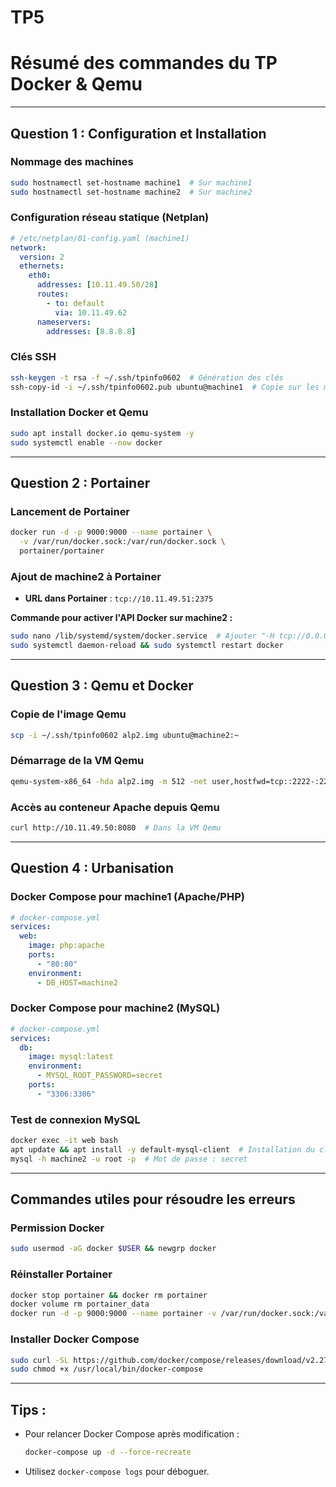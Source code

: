 # TP5
# Résumé des commandes du TP Docker & Qemu

---

## **Question 1 : Configuration et Installation**

### Nommage des machines
```bash
sudo hostnamectl set-hostname machine1  # Sur machine1
sudo hostnamectl set-hostname machine2  # Sur machine2
```

### Configuration réseau statique (Netplan)
```yaml
# /etc/netplan/01-config.yaml (machine1)
network:
  version: 2
  ethernets:
    eth0:
      addresses: [10.11.49.50/28]
      routes:
        - to: default
          via: 10.11.49.62
      nameservers:
        addresses: [8.8.8.8]
```

### Clés SSH
```bash
ssh-keygen -t rsa -f ~/.ssh/tpinfo0602  # Génération des clés
ssh-copy-id -i ~/.ssh/tpinfo0602.pub ubuntu@machine1  # Copie sur les machines
```

### Installation Docker et Qemu
```bash
sudo apt install docker.io qemu-system -y
sudo systemctl enable --now docker
```

---

## **Question 2 : Portainer**

### Lancement de Portainer
```bash
docker run -d -p 9000:9000 --name portainer \
  -v /var/run/docker.sock:/var/run/docker.sock \
  portainer/portainer
```

### Ajout de machine2 à Portainer
- **URL dans Portainer** : `tcp://10.11.49.51:2375`

**Commande pour activer l'API Docker sur machine2 :**
```bash
sudo nano /lib/systemd/system/docker.service  # Ajouter "-H tcp://0.0.0.0:2375"
sudo systemctl daemon-reload && sudo systemctl restart docker
```

---

## **Question 3 : Qemu et Docker**

### Copie de l'image Qemu
```bash
scp -i ~/.ssh/tpinfo0602 alp2.img ubuntu@machine2:~
```

### Démarrage de la VM Qemu
```bash
qemu-system-x86_64 -hda alp2.img -m 512 -net user,hostfwd=tcp::2222-:22 -net nic -nographic
```

### Accès au conteneur Apache depuis Qemu
```bash
curl http://10.11.49.50:8080  # Dans la VM Qemu
```

---

## **Question 4 : Urbanisation**

### Docker Compose pour machine1 (Apache/PHP)
```yaml
# docker-compose.yml
services:
  web:
    image: php:apache
    ports:
      - "80:80"
    environment:
      - DB_HOST=machine2
```

### Docker Compose pour machine2 (MySQL)
```yaml
# docker-compose.yml
services:
  db:
    image: mysql:latest
    environment:
      - MYSQL_ROOT_PASSWORD=secret
    ports:
      - "3306:3306"
```

### Test de connexion MySQL
```bash
docker exec -it web bash
apt update && apt install -y default-mysql-client  # Installation du client
mysql -h machine2 -u root -p  # Mot de passe : secret
```

---

## **Commandes utiles pour résoudre les erreurs**

### Permission Docker
```bash
sudo usermod -aG docker $USER && newgrp docker
```

### Réinstaller Portainer
```bash
docker stop portainer && docker rm portainer
docker volume rm portainer_data
docker run -d -p 9000:9000 --name portainer -v /var/run/docker.sock:/var/run/docker.sock -v portainer_data:/data portainer/portainer
```

### Installer Docker Compose
```bash
sudo curl -SL https://github.com/docker/compose/releases/download/v2.27.1/docker-compose-linux-x86_64 -o /usr/local/bin/docker-compose
sudo chmod +x /usr/local/bin/docker-compose
```

---

## **Tips :**
- Pour relancer Docker Compose après modification : 
  ```bash
  docker-compose up -d --force-recreate
  ```
- Utilisez `docker-compose logs` pour déboguer.
